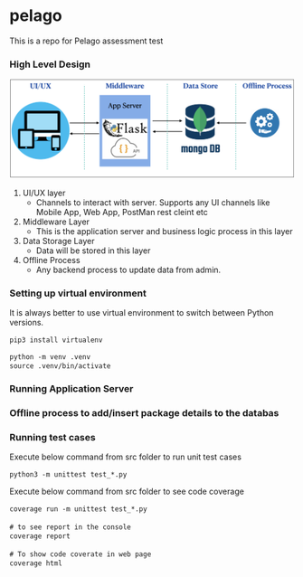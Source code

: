 # pelago

This is a repo for Pelago assessment test

### High Level Design

![](images/High-Level-Design.png)

1. UI/UX layer
   - Channels to interact with server. Supports any UI channels like Mobile App, Web App, PostMan rest cleint etc
2. Middleware Layer
   - This is the application server and business logic process in this layer
3. Data Storage Layer
   - Data will be stored in this layer
4. Offline Process
   - Any backend process to update data from admin.

### Setting up virtual environment

It is always better to use virtual environment to switch between Python versions.

```
pip3 install virtualenv
```

```
python -m venv .venv
source .venv/bin/activate
```

### Running Application Server

### Offline process to add/insert package details to the databas

### Running test cases

Execute below command from src folder to run unit test cases

```
python3 -m unittest test_*.py
```

Execute below command from src folder to see code coverage

```
coverage run -m unittest test_*.py

# to see report in the console
coverage report

# To show code coverate in web page
coverage html
```
